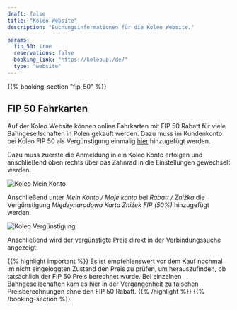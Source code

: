 ```yaml
---
draft: false
title: "Koleo Website"
description: "Buchungsinformationen für die Koleo Website."

params:
  fip_50: true
  reservations: false
  booking_link: "https://koleo.pl/de/"
  type: "website"
---
```


{{% booking-section "fip_50" %}}

## FIP 50 Fahrkarten

Auf der Koleo Website können online Fahrkarten mit FIP 50 Rabatt für viele Bahngesellschaften in Polen gekauft werden. Dazu muss im Kundenkonto bei Koleo FIP 50 als Vergünstigung einmalig [hier](https://koleo.pl/de/my/account) hinzugefügt werden.

Dazu muss zuerste die Anmeldung in ein Koleo Konto erfolgen und anschließend oben rechts über das Zahnrad in die Einstellungen gewechselt werden.

![Koleo Mein Konto](koleo_account.webp)

Anschließend unter _Mein Konto / Moje konto_ bei _Rabatt / Zniżka_ die Vergünstigung _Międzynarodowa Karta Zniżek FIP (50%)_ hinzugefügt werden.

![Koleo Vergünstigung](koleo_discount.webp)

Anschließend wird der vergünstigte Preis direkt in der Verbindungssuche angezeigt.

{{% highlight important %}}
Es ist empfehlenswert vor dem Kauf nochmal im nicht eingeloggten Zustand den Preis zu prüfen, um herauszufinden, ob tatsächlich der FIP 50 Preis berechnet wurde. Bei einzelnen Bahngesellschaften kam es hier in der Vergangenheit zu falschen Preisberechnungen ohne den FIP 50 Rabatt.
{{% /highlight %}}
{{% /booking-section %}}
